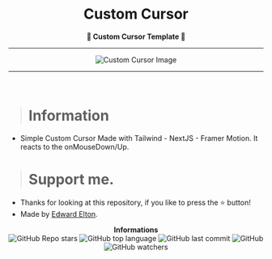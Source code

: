 <h1 align="center">Custom Cursor</h1>

<p align='center'>
    <b>💙 Custom Cursor Template 💙</b>
</p>

---

<p align="center">
      <img src="https://cdn.discordapp.com/attachments/1065385280393203892/1070117733041184848/Screenshot_2023-01-31_at_6.05.18_PM.png" alt="Custom Cursor Image">
</p>

---

<br/>

> # Information

- Simple Custom Cursor Made with Tailwind - NextJS - Framer Motion. It reacts to the onMouseDown/Up.

> # Support me.

- Thanks for looking at this repository, if you like to press the ⭐ button!
- Made by [Edward Elton](https://github.com/edwardelton).

<p align="center">
    <b>Informations</b><br>
    <img alt="GitHub Repo stars" src="https://img.shields.io/github/stars/edwardelton/terminal-portfolio?color=0aa2fa">
    <img alt="GitHub top language" src="https://img.shields.io/github/languages/top/edwardelton/terminal-portfolio?color=0aa2fa">
    <img alt="GitHub last commit" src="https://img.shields.io/github/last-commit/edwardelton/terminal-portfolio?color=0aa2fa">
    <img alt="GitHub" src="https://img.shields.io/github/license/edwardelton/terminal-portfolio?color=0aa2fa">
    <img alt="GitHub watchers" src="https://img.shields.io/github/watchers/edwardelton/terminal-portfolio?color=0aa2fa">
</p>
